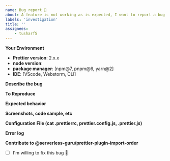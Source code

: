 ```yaml
---
name: Bug report 🐛
about: A feature is not working as is expected, I want to report a bug
labels: 'investigation'
title: ''
assignees:
    - tusharf5
---
```


<!-- PLEASE READ THIS:
 - Include debugging notes will help to fix it faster.
 - Perfect English is not required, use public translators if is need it, we will do our best to help you.
 - Extra bonus: include screenshots, logs (remove sensitive data).
 - If you are willing to fix it, there is a checkbox at the bottom.
-->

**Your Environment**

-   **Prettier version**: 2.x.x
-   **node version**:
-   **package manager**: [npm@7, pnpm@6, yarn@2]
-   **IDE**: [VScode, Webstorm, CLI]

**Describe the bug**

<!-- A clear and concise description of what the bug is. -->

**To Reproduce**

<!-- IMPORTANT:
 - How to reproduce the issue
 - Steps to reproduce the issue
-->

**Expected behavior**

<!-- A clear and concise description of what you expected to happen. -->

**Screenshots, code sample, etc**

<!-- If applicable, add screenshots to help explain your problem.  -->

**Configuration File (cat .prettierrc, prettier.config.js, .prettier.js)**

<!-- Please be careful do not leak any sensitive information, remove tokens -->

**Error log**

<!-- A clear and concise description. -->

**Contribute to @serverless-guru/prettier-plugin-import-order**

-   [ ] I'm willing to fix this bug 🥇
